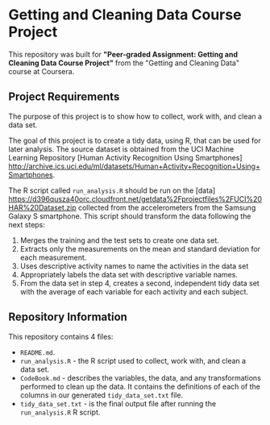 # Getting and Cleaning Data Course Project

This repository was built for **"Peer-graded Assignment: Getting and Cleaning Data Course Project"** from 
the "Getting and Cleaning Data" course at Coursera.

## Project Requirements

The purpose of this project is to show how to collect, work with, and clean a data set.

The goal of this project is to create a tidy data, using R, that can be used for later analysis. The source dataset is obtained from the UCI Machine Learning Repository [Human Activity Recognition Using Smartphones] <http://archive.ics.uci.edu/ml/datasets/Human+Activity+Recognition+Using+Smartphones>.

The R script called `run_analysis.R` should be run on the [data] <https://d396qusza40orc.cloudfront.net/getdata%2Fprojectfiles%2FUCI%20HAR%20Dataset.zip> collected from the accelerometers from the Samsung Galaxy S smartphone. This script should transform the data following the next steps:

 1. Merges the training and the test sets to create one data set.
 2. Extracts only the measurements on the mean and standard deviation for each measurement. 
 3. Uses descriptive activity names to name the activities in the data set
 4. Appropriately labels the data set with descriptive variable names. 
 5. From the data set in step 4, creates a second, independent tidy data set with the average of each variable for each activity and each subject.

## Repository Information

This repository contains 4 files:

 - `README.md`.
 - `run_analysis.R` - the R script used to collect, work with, and clean a data set.
 - `CodeBook.md` - describes the variables, the data, and any transformations performed to clean up the data. It contains the definitions of each of the columns in our generated `tidy_data_set.txt` file.
 - `tidy_data_set.txt` - is the final output file after running the `run_analysis.R` R script.

